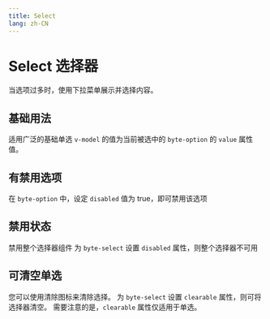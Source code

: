 ```yaml
---
title: Select
lang: zh-CN
---
```


<script setup>
import BasicComp from "../examples/select/01_basic.vue";
import ForbidComp from "../examples/select/02_forbid.vue";
import ForbidWholeComp from "../examples/select/03_forbid_whole.vue";
import ClearableComp from "../examples/select/04_clearable.vue";
</script>

# Select 选择器
当选项过多时，使用下拉菜单展示并选择内容。

## 基础用法
适用广泛的基础单选 `v-model` 的值为当前被选中的 `byte-option` 的 `value` 属性值。
<CodePreview comp-name="select" demo-name="01_basic" demo-type="docs">
<BasicComp/>
</CodePreview>

## 有禁用选项
在 `byte-option` 中，设定 `disabled` 值为 true，即可禁用该选项
<CodePreview comp-name="select" demo-name="02_forbid" demo-type="docs">
<ForbidComp/>
</CodePreview>

## 禁用状态
禁用整个选择器组件
为 `byte-select` 设置 `disabled` 属性，则整个选择器不可用
<CodePreview comp-name="select" demo-name="03_forbid_whole" demo-type="docs">
<ForbidWholeComp/>
</CodePreview>

## 可清空单选
您可以使用清除图标来清除选择。
为 `byte-select` 设置 `clearable` 属性，则可将选择器清空。 需要注意的是，`clearable` 属性仅适用于单选。
<CodePreview comp-name="select" demo-name="04_clearable" demo-type="docs">
<ClearableComp/>
</CodePreview>